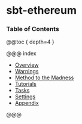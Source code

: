 # sbt-ethereum

### Table of Contents

@@toc { depth=4 }

@@@ index

* [Overview](overview.md)
* [Warnings](warnings.md)
* [Method to the Madness](method_to_the_madness.md)
* [Tutorials](tutorials/index.md)
* [Tasks](tasks/index.md)
* [Settings](settings/index.md)
* [Appendix](appendix/index.md)

@@@

